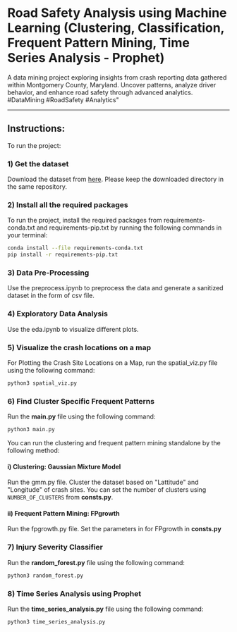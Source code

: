 # Road Safety Analysis using Machine Learning (Clustering, Classification, Frequent Pattern Mining, Time Series Analysis - Prophet)
A data mining project exploring insights from crash reporting data gathered within Montgomery County, Maryland. Uncover patterns, analyze driver behavior, and enhance road safety through advanced analytics. #DataMining #RoadSafety #Analytics" 
___

## Instructions:
To run the project: 

### 1)  Get the dataset
Download the dataset from [here](https://catalog.data.gov/dataset/crash-reporting-drivers-data). Please keep the downloaded directory in the same repository.

### 2)  Install all the required packages
To run the project, install the required packages from requirements-conda.txt and requirements-pip.txt by running the following commands in your terminal:
```bash
conda install --file requirements-conda.txt
pip install -r requirements-pip.txt
```

### 3) Data Pre-Processing
Use the preprocess.ipynb to preprocess the data and generate a sanitized dataset in the form of csv file.

### 4) Exploratory Data Analysis
Use the eda.ipynb to visualize different plots.

### 5) Visualize the crash locations on a map
For Plotting the Crash Site Locations on a Map, run the spatial_viz.py file using the following command:
```bash
python3 spatial_viz.py
```

### 6) Find Cluster Specific Frequent Patterns
Run the **main.py** file using the following command:
```bash
python3 main.py
```
You can run the clustering and frequent pattern mining standalone by the following method:

#### i) Clustering: Gaussian Mixture Model
Run the gmm.py file. Cluster the dataset based on "Lattitude" and "Longitude" of crash sites. You can set the number of clusters using `NUMBER_OF_CLUSTERS` from **consts.py**.

#### ii) Frequent Pattern Mining: FPgrowth
Run the fpgrowth.py file. Set the parameters in for FPgrowth in **consts.py**

### 7) Injury Severity Classifier
Run the **random_forest.py** file using the following command:
```bash
python3 random_forest.py
```

### 8) Time Series Analysis using Prophet
Run the **time_series_analysis.py** file using the following command:
```bash
python3 time_series_analysis.py
```
